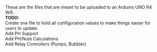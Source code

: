 These are the files that are meant to be uploaded to an Arduino UNO R4 Wifi. 
<br><b>TODO:</b><br/>
Create one file to hold all configuration values to make things easier for users to update.
<br/>Add PH Support
<br/>Add PH/Nute Calculations
<br/>Add Relay Controllers (Pumps, Bubbler)

